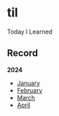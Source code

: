 # til
Today I Learned

## Record

__2024__
- [January](./monthly/1_january.md)
- [February](./monthly/2_february.md)
- [March](./monthly/3_march.md)
- [April](./monthly/4_april.md)

